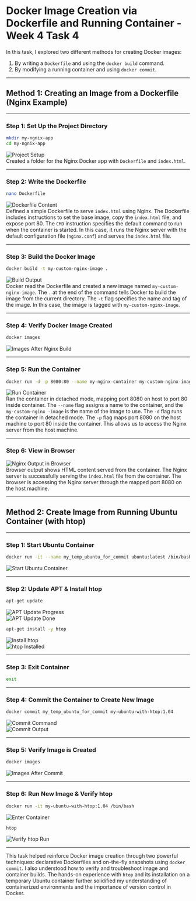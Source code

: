 # Docker Image Creation via Dockerfile and Running Container - Week 4 Task 4

In this task, I explored two different methods for creating Docker images:

1. By writing a `Dockerfile` and using the `docker build` command.
2. By modifying a running container and using `docker commit`.

---

## Method 1: Creating an Image from a Dockerfile (Nginx Example)

---

### Step 1: Set Up the Project Directory

```bash
mkdir my-ngnix-app
cd my-ngnix-app
```
![Project Setup](Images/imagestask4/initial_project_setup.png)  
Created a folder for the Nginx Docker app with `Dockerfile` and `index.html`. 

---

### Step 2: Write the Dockerfile

```bash
nano Dockerfile
```
![Dockerfile Content](Images/imagestask4/dockerfile_content.png)  
Defined a simple Dockerfile to serve `index.html` using Nginx. The Dockerfile includes instructions to set the base image, copy the `index.html` file, and expose port 80. The `CMD` instruction specifies the default command to run when the container is started. In this case, it runs the Nginx server with the default configuration file (`nginx.conf`) and serves the `index.html` file.

---

### Step 3: Build the Docker Image

```bash
docker build -t my-custom-nginx-image .
```
![Build Output](Images/imagestask4/nginx_build.png)  
Docker read the Dockerfile and created a new image named `my-custom-nginx-image`. The `.` at the end of the command tells Docker to build the image from the current directory. The `-t` flag specifies the name and tag of the image. In this case, the image is tagged with `my-custom-nginx-image`. 

---

### Step 4: Verify Docker Image Created

```bash
docker images
```
![Images After Nginx Build](Images/imagestask4/docker_images_after_nginx.png)

---

### Step 5: Run the Container

```bash
docker run -d -p 8080:80 --name my-nginx-container my-custom-nginx-image
```
![Run Container](Images/imagestask4/nginx_container_run_cmd.png)  
Ran the container in detached mode, mapping port 8080 on host to port 80 inside container. The `--name` flag assigns a name to the container, and the `my-custom-nginx -image` is the name of the image to use. The `-d` flag runs the container in detached mode. The `-p` flag maps port 8080 on the host machine to port 80 inside the container. This allows us to access the Nginx server from the host machine.

---

### Step 6: View in Browser

![Nginx Output in Browser](Images/imagestask4/nginx_browser_output.png)  
Browser output shows HTML content served from the container. The Nginx server is successfully serving the `index.html` file from the container. The browser is accessing the Nginx server through the mapped port 8080 on the host machine. 

---

## Method 2: Create Image from Running Ubuntu Container (with htop)

---

### Step 1: Start Ubuntu Container

```bash
docker run -it --name my_temp_ubuntu_for_commit ubuntu:latest /bin/bash
```
![Start Ubuntu Container](Images/imagestask4/ubuntu_container_start_update.png)

---

### Step 2: Update APT & Install htop

```bash
apt-get update
```
![APT Update Progress](Images/imagestask4/ubuntu_apt_update_progress.png)  
![APT Update Done](Images/imagestask4/ubuntu_apt_update_done.png)

```bash
apt-get install -y htop
```
![Install htop](Images/imagestask4/ubuntu_install_htop_cmd.png)  
![htop Installed](Images/imagestask4/htop_install_output.png)

---

### Step 3: Exit Container

```bash
exit
```

---

### Step 4: Commit the Container to Create New Image

```bash
docker commit my_temp_ubuntu_for_commit my-ubuntu-with-htop:1.04
```
![Commit Command](Images/imagestask4/htop_install_commit_cmd.png)  
![Commit Output](Images/imagestask4/docker_commit_output.png)

---

### Step 5: Verify Image is Created

```bash
docker images
```
![Images After Commit](Images/imagestask4/images_after_commit.png)

---

### Step 6: Run New Image & Verify htop

```bash
docker run -it my-ubuntu-with-htop:1.04 /bin/bash
```
![Enter Container](Images/imagestask4/enter_htop_container.png)

```bash
htop
```
![Verify htop Run](Images/imagestask4/verify_htop_run.png)

---

This task helped reinforce Docker image creation through two powerful techniques: declarative Dockerfiles and on-the-fly snapshots using `docker commit`. I also understood how to verify and troubleshoot image and container builds. The hands-on experience with `htop` and its installation on a temporary Ubuntu container further solidified my understanding of containerized environments and the importance of version control in Docker. 
